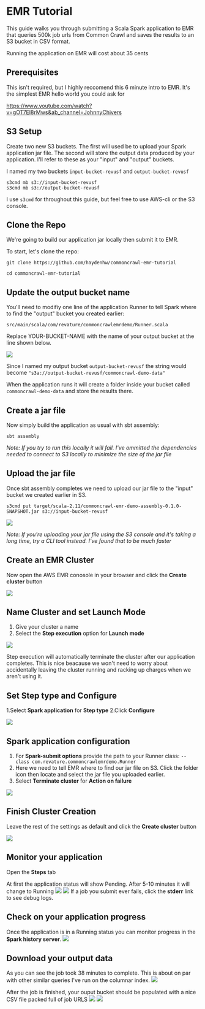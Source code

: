 # EMR Tutorial
This guide walks you through submitting a Scala Spark application to EMR that queries 500k job urls from Common Crawl and saves the results to an S3 bucket in CSV format.

Running the application on EMR will cost about 35 cents

## Prerequisites
This isn't required, but I highly reccomend this 6 minute intro to EMR. It's the simplest EMR hello world you could ask for

https://www.youtube.com/watch?v=gOT7El8rMws&ab_channel=JohnnyChivers

## S3 Setup
Create two new S3 buckets.
The first will used be to upload your Spark application jar file. 
The second will store the output data produced by your application.
I'll refer to these as your "input" and "output" buckets.

I named my two buckets `input-bucket-revusf` and `output-bucket-revusf`

```shell
s3cmd mb s3://input-bucket-revusf
s3cmd mb s3://output-bucket-revusf
```

I use `s3cmd` for throughout this guide, but feel free to use AWS-cli or the S3 console.

## Clone the Repo
We're going to build our application jar locally then submit it to EMR. 

To start, let's clone the repo:

```shell
git clone https://github.com/haydenhw/commoncrawl-emr-tutorial
```
```shell
cd commoncrawl-emr-tutorial
```

## Update the output bucket name
You'll need to modifiy one line of the application Runner to tell Spark where to find the "output" bucket you created earlier:

`src/main/scala/com/revature/commoncrawlemrdemo/Runner.scala`

Replace YOUR-BUCKET-NAME with the name of your output bucket at the line shown below.

![](screenshots/1.5-change-bucekt-name.png)

Since I named my output bucket `output-bucket-revusf` the string would become `"s3a://output-bucket-revusf/commoncrawl-demo-data"`

When the application runs it will create a folder inside your bucket called `commoncrawl-demo-data` and store the results there.

## Create a jar file
Now simply build the application as usual with sbt assembly:

`sbt assembly`

*Note: If you try to run this locally it will fail. I've ommitted the dependencies needed to connect to S3 locally to minimize the size of the jar file*

## Upload the jar file
Once sbt assembly completes we need to upload our jar file to the "input" bucket we created earlier in S3.

```shell
s3cmd put target/scala-2.11/commoncrawl-emr-demo-assembly-0.1.0-SNAPSHOT.jar s3://input-bucket-revusf
```

![](screenshots/3-upload-jar.png)

*Note: If you're uploading your jar file using the S3 console and it's taking a long time, try a CLI tool instead. I've found that to be much faster*

## Create an EMR Cluster
Now open the AWS EMR conosole in your browser and click the **Create cluster** button

![](screenshots/4-create-cluster.png)

## Name Cluster and set Launch Mode
1. Give your cluster a name 
2. Select the **Step execution** option for **Launch mode**

![](screenshots/5-step-execution.png)

Step execution will automatically terminate the cluster after our application completes. This is nice beacause we won't need to worry about accidentally leaving the cluster running and racking up charges when we aren't using it.

## Set Step type and Configure
1.Select **Spark application** for **Step type**
2.Click **Configure**

![](screenshots/6-spark-application.png)

## Spark application configuration
1. For **Spark-submit options** provide the path to your Runner class:
`--class com.revature.commoncrawlemrdemo.Runner`
2. Here we need to tell EMR where to find our jar file on S3. Click the folder icon then locate and select the jar file you uploaded earlier. 
3. Select **Terminate cluster** for **Action on failure**

![](screenshots/7-configure-step.png)

## Finish Cluster Creation
Leave the rest of the settings as default and click the **Create cluster** button

![](screenshots/8-finish-create-cluster.png)

## Monitor your application
Open the **Steps** tab

At first the application status will show Pending. After 5-10 minutes it will change to Running
![](screenshots/9-steps-tab.png)
![](screenshots/10-running-step.png)
If a job you submit ever fails, click the **stderr** link to see debug logs.

## Check on your application progress
Once the application is in a Running status you can monitor progress in the **Spark history server**.
![](screenshots/11-history-server.png)

## Download your output data

As you can see the job took 38 minutes to complete. This is about on par with other similar queries I've run on the columnar index. 
![](screenshots/12-complete-step.png)

After the job is finished, your ouput bucket should be populated with a nice CSV file packed full of job URLS
![](screenshots/13-download-data.png)
![](screenshots/14-display-data.png)
